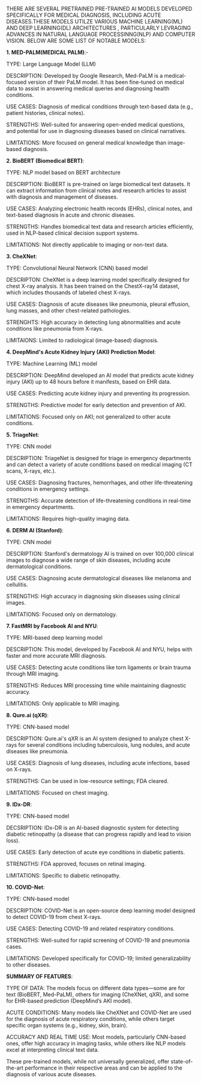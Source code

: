 THERE ARE SEVERAL PRETRAINED PRE-TRAINED AI MODELS DEVELOPED SPECIFICALLY FOR MEDICAL DIAGNOSIS, INCLUDING ACUTE DISEASES.THESE MODELS UTILZE
VARIOUS MACHINE LEARNING(ML) AND DEEP LEARNING(DL) ARCHITECTURES , PARTICULARLY LEVRAGING ADVANCES IN NATURAL LANGUAGE PROCESSINNG(NLP) AND
COMPUTER VISION.
BELOW ARE SOME LIST OF NOTABLE MODELS:

**1. MED-PALM(MEDICAL PALM)**:-

TYPE:   Large Language Model (LLM)
      
DESCRIPTION:  Developed by Google Research, Med-PaLM is a medical-focused version of their PaLM model. It has been fine-tuned on medical data to assist in answering medical queries and diagnosing health conditions.
      
USE CASES:  Diagnosis of medical conditions through text-based data (e.g., patient histories, clinical notes).  

STRENGTHS:   Well-suited for answering open-ended medical questions, and potential for use in diagnosing diseases based on clinical narratives.
      
LIMITATIONS: More focused on general medical knowledge than image-based diagnosis.


            
**2. BioBERT (Biomedical BERT)**:
 
TYPE: NLP model based on BERT architecture
     
DESCRIPTION:  BioBERT is pre-trained on large biomedical text datasets. It can extract information from clinical notes and research articles to assist with diagnosis and management of diseases.
     
USE CASES:  Analyzing electronic health records (EHRs), clinical notes, and text-based diagnosis in acute and chronic diseases.
     
STRENGTHS: Handles biomedical text data and research articles efficiently, used in NLP-based clinical decision support systems.
     
LIMITATIONS: Not directly applicable to imaging or non-text data.


**3. CheXNet**:

TYPE:  Convolutional Neural Network (CNN) based model
     
DESCRIPTON:   CheXNet is a deep learning model specifically designed for chest X-ray analysis. It has been trained on the ChestX-ray14 dataset, which includes thousands of labeled chest X-rays.
      
USE CASES:    Diagnosis of acute diseases like pneumonia, pleural effusion, lung masses, and other chest-related pathologies.
      
STRENGHTS:    High accuracy in detecting lung abnormalities and acute conditions like pneumonia from X-rays.
      
LIMITAIONS:   Limited to radiological (image-based) diagnosis.



**4. DeepMind's Acute Kidney Injury (AKI) Prediction Model**:

TYPE:  Machine Learning (ML) model
     
DESCRIPTION:   DeepMind developed an AI model that predicts acute kidney injury (AKI) up to 48 hours before it manifests, based on EHR data.
      
USE CASES:  Predicting acute kidney injury and preventing its progression.
     
STRENGTHS: Predictive model for early detection and prevention of AKI.
     
LIMITATIONS: Focused only on AKI; not generalized to other acute conditions.



**5. TriageNet**:

TYPE:  CNN model
    
DESCRIPTION:  TriageNet is designed for triage in emergency departments and can detect a variety of acute conditions based on medical imaging (CT scans, X-rays, etc.).
     
USE CASES:    Diagnosing fractures, hemorrhages, and other life-threatening conditions in emergency settings.
     
STRENGTHS:    Accurate detection of life-threatening conditions in real-time in emergency departments.
     
LIMITATIONS:  Requires high-quality imaging data.



**6. DERM AI (Stanford)**:

TYPE:  CNN model
   
DESCRIPTION:  Stanford's dermatology AI is trained on over 100,000 clinical images to diagnose a wide range of skin diseases, including acute dermatological conditions.
    
USE CASES:    Diagnosing acute dermatological diseases like melanoma and cellulitis.
     
STRENGTHS:    High accuracy in diagnosing skin diseases using clinical images.
      
LIMITATIONS:  Focused only on dermatology.
       


**7. FastMRI by Facebook AI and NYU**:

TYPE: MRI-based deep learning model

DESCRIPTION: This model, developed by Facebook AI and NYU, helps with faster and more accurate MRI diagnosis.

USE CASES: Detecting acute conditions like torn ligaments or brain trauma through MRI imaging.

STRENGTHS: Reduces MRI processing time while maintaining diagnostic accuracy.

LIMITATIONS: Only applicable to MRI imaging.


**8. Qure.ai (qXR)**:

TYPE: CNN-based model

DESCRIPTION: Qure.ai's qXR is an AI system designed to analyze chest X-rays for several conditions including tuberculosis, lung nodules, and acute diseases like pneumonia.

USE CASES: Diagnosis of lung diseases, including acute infections, based on X-rays.

STRENGTHS: Can be used in low-resource settings; FDA cleared.

LIMITATIONS: Focused on chest imaging.


**9. IDx-DR**:

TYPE: CNN-based model

DECSRIPTION: IDx-DR is an AI-based diagnostic system for detecting diabetic retinopathy (a disease that can progress rapidly and lead to vision loss).

USE CASES: Early detection of acute eye conditions in diabetic patients.

STRENGTHS: FDA approved, focuses on retinal imaging.

LIMITATIONS: Specific to diabetic retinopathy.


**10. COVID-Net**:
    
TYPE: CNN-based model

DESCRIPTION: COVID-Net is an open-source deep learning model designed to detect COVID-19 from chest X-rays.

USE CASES: Detecting COVID-19 and related respiratory conditions.

STRENGTHS: Well-suited for rapid screening of COVID-19 and pneumonia cases.

LIMITATIONS: Developed specifically for COVID-19; limited generalizability to other diseases.




**SUMMARY OF FEATURES**:

TYPE OF DATA: 
      The models focus on different data types—some are for text (BioBERT, Med-PaLM), others for imaging (CheXNet, qXR), and some for EHR-based prediction (DeepMind’s AKI model).

ACUTE CONDITIONS:
      Many models like CheXNet and COVID-Net are used for the diagnosis of acute respiratory conditions, while others target specific organ systems (e.g., kidney, skin, brain).

ACCURACY AND REAL TIME USE:
      Most models, particularly CNN-based ones, offer high accuracy in imaging tasks, while others like NLP models excel at interpreting clinical text data.
      
These pre-trained models, while not universally generalized, offer state-of-the-art performance in their respective areas and can be applied to the diagnosis of various acute diseases. 
